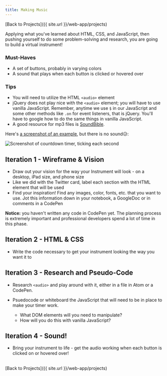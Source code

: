```yaml
---
title: Making Music
---
```


[Back to Projects]({{ site.url }}/web-app/projects)

Applying what you've learned about HTML, CSS, and JavaScript, then pushing yourself to do some problem-solving and research, you are going to build a virtual instrument!

### Must-Haves

- A set of buttons, probably in varying colors
- A sound that plays when each button is clicked or hovered over

### Tips

- You will need to utilize the HTML `<audio>` element
- jQuery does not play nice with the `<audio>` element; you will have to use vanilla JavaScript. Remember, anytime we use `$` in our JavaScript and some other methods like `.on` for event listeners, that is jQuery. You'll have to google how to do the same things in vanilla JavaScript.
- A good resource for mp3 files is <a target="blank" href="http://soundbible.com/free-sound-effects-1.html">SoundBible</a>.

Here's <a target="blank" href="https://turingschool-projects.github.io/countdown-timer-js/">a screenshot of an example</a>, but there is no sound😥:

<img alt="Screenshot of countdown timer, ticking each second" src="{{ site.url }}/web-app/projects/making-music/assets/example.png">

## Iteration 1 - Wireframe & Vision

- Draw out your vision for the way your Instrument will look - on a desktop, iPad size, and phone size
- Like we did with the Twitter card, label each section with the HTML element that will be used
- Find your inspiration! Find any images, color, fonts, etc. that you want to use. Jot this information down in your notebook, a GoogleDoc or in comments in a CodePen

**Notice:** you haven't written any code in CodePen yet. The planning process is extremely important and professional developers spend a lot of time in this phase.
<br>

## Iteration 2 - HTML & CSS

- Write the code necessary to get your instrument looking the way you want it to

## Iteration 3 - Research and Pseudo-Code

- Research `<audio>` and play around with it, either in a file in Atom or a CodePen.

- Psuedocode or whiteboard the JavaScript that will need to be in place to make your timer work.
  - What DOM elements will you need to manipulate?
  - How will you do this with vanilla JavaScript?

## Iteration 4 - Sound!

- Bring your instrument to life - get the audio working when each button is clicked on or hovered over!

<br>
[Back to Projects]({{ site.url }}/web-app/projects)
